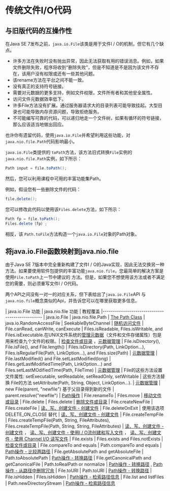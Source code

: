 # 传统文件I/O代码
## 与旧版代码的互操作性
在Java SE 7发布之前，`java.io.File`该类是用于文件I / O的机制，但它有几个缺点。

* 许多方法在失败时没有抛出异常，因此无法获取有用的错误消息。例如，如果文件删除失败，程序将收到“删除失败”，但是不知道是不是因为该文件不存在，该用户没有权限或还有一些其他问题。
* 该rename方法在平台之间不能一致。
* 没有真正的支持符号链接。
* 需要对元数据的更多支持，例如文件权限，文件所有者和其他安全属性。
* 访问文件元数据效率低下。
* 许多File方法没有扩展。通过服务器请求大的目录列表可能导致挂起。大型目录也可能导致内存资源问题，导致拒绝服务。
* 不可能编写可靠的代码，可以递归地走一个文件树，如果有循环的符号链接，那么应该适当地做出回应。

也许你有遗留代码，使用`java.io.File`并希望利用这些功能，对`java.nio.file.Path`代码影响最小。

`java.io.File`类提供的 `toPath`方法，该方法旧式转换`File`实例的`java.nio.file.Path`实例，如下所示：
```java
Path input = file.toPath();
```

然后，您可以利用课程中可用的丰富功能集Path。

例如，假设您有一些删除文件的代码：
```java
file.delete();
```

您可以修改此代码以使用该`Files.delete`方法，如下所示：
```java
Path fp = file.toPath();
Files.delete（fp）;
```
相反，该 `Path.toFile`方法构造一个`java.io.File`对象的Path对象。


## 将java.io.File函数映射到java.nio.file

由于Java SE 7版本中完全重新构建了文件I / O的Java实现，因此无法交换另一种方法。如果要使用软件包提供的丰富功能`java.nio.file`，您最简单的解决方案是使用`File.toPath`上一节中建议的 方法。但是，如果您不想使用该方法或者不满足您的需要，则必须重写文件I / O代码。

两个API之间没有一对一的对应关系，但下表给出了`java.io.File`API 与`java.nio.file`概念类似的Api，并告诉您可以在哪里获取更多信息。

| java.io.File 功能 | java.nio.file 功能 | 教程覆盖
|------------------------------------------------
| java.io.File	| java.nio.file.Path	| [The Path Class](/content/essential/io/pathClass.md)
| java.io.RandomAccessFile | SeekableByteChannel | [随机访问文件](/content/essential/io/rafs.md)
| File.canRead, canWrite, canExecute | Files.isReadable, Files.isWritable, and Files.isExecutable.在UNIX文件系统的[管理元数据](/content/essential/io/fileAttr.md)（文件和文件存储属性）包是用来检查九个文件的权限。| [检查文件或目录](/content/essential/io/check.md) ，[元数据管理](/content/essential/io/fileAttr.md)
| File.isDirectory(), File.isFile(), and File.length() | Files.isDirectory(Path, LinkOption...), Files.isRegularFile(Path, LinkOption...), and Files.size(Path) | [元数据管理](/content/essential/io/fileAttr.md)
| File.lastModified() and File.setLastModified(long)	| Files.getLastModifiedTime(Path, LinkOption...) and Files.setLastMOdifiedTime(Path, FileTime) | [元数据管理](/content/essential/io/fileAttr.md)
| File的这些方法设置文件属性: setExecutable, setReadable, setReadOnly, setWritable | 这些方法替换 File的方法 setAttribute(Path, String, Object, LinkOption...). | [元数据管理](/content/essential/io/fileAttr.md)
| new File(parent, "newfile") 基于父目录得到新的文件	| parent.resolve("newfile") | [Path操作](/content/essential/io/pathOps.md)
| File.renameTo	 | Files.move | [移动文件或目录](/content/essential/io/move.md)
| File.delete	| Files.delete | [删除文件或目录](/content/essential/io/delete.md)
| File.createNewFile |	Files.createFile | [读、写、创建文件 - 创建文件](/content/essential/io/file.md)
| File.deleteOnExit |	使用该选项 DELETE_ON_CLOSE 替代 | [读、写、创建文件 - 创建文件](/content/essential/io/file.md)
| File.createTempFile | Files.createTempFile(Path, String, FileAttributes<?>), Files.createTempFile(Path, String, String, FileAttributes<?>) | [读、写、创建文件 - 创建文件](/content/essential/io/file.md) ， [读、写、创建文件 - 使用I / O流创建和写入文件](/content/essential/io/file.md) ， [读、写、创建文件 - 使用 Channel I/O 读写文件](/content/essential/io/file.md) 
| File.exists	| Files.exists and Files.notExists | [检查文件或目录](/content/essential/io/check.md)
| File.compareTo and equals |	Path.compareTo and equals | [Path操作 - 比较两路径](/content/essential/io/pathOps.md)
| File.getAbsolutePath and getAbsoluteFile | Path.toAbsolutePath  | [Path操作 - 转换路径](/content/essential/io/pathOps.md)
| File.getCanonicalPath and getCanonicalFile | Path.toRealPath or normalize | [Path操作 - 转换路径](/content/essential/io/pathOps.md) , [Path操作 - 从路径中删除冗余](/content/essential/io/pathOps.md)
| File.toURI	| Path.toURI | [Path操作 - 转换路径](/content/essential/io/pathOps.md)
| File.isHidden	| Files.isHidden | [Path操作 - 检索路径信息](/content/essential/io/pathOps.md)
| File.list and listFiles | Path.newDirectoryStream | [Path操作 - 检索路径信息](/content/essential/io/dirs.md)



